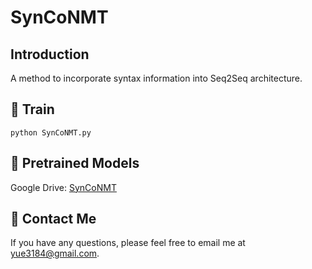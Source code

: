 # SynCoNMT

## Introduction
A method to incorporate syntax information into Seq2Seq architecture.

## 🚀 Train
```
python SynCoNMT.py
```
## :pushpin: Pretrained Models
Google Drive: [SynCoNMT](https://drive.google.com/drive/folders/1pCpE6_4-GpqqekOheR03HNTFjD0UDaw4?usp=drive_link)

## 👀 Contact Me
If you have any questions, please feel free to email me at [yue3184@gmail.com](yue3184@gmail.com).
